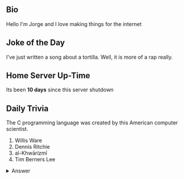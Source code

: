 ## Bio

Hello I'm Jorge and I love making things for the internet

## Joke of the Day

I've just written a song about a tortilla. Well, it is more of a rap really.

## Home Server Up-Time

Its been **10 days** since this server shutdown


## Daily Trivia

The C programming language was created by this American computer scientist. 
 1. Willis Ware
 2. Dennis Ritchie
 3. al-Khwārizmī
 4. Tim Berners Lee

<details>
  <summary>Answer</summary>
  Dennis Ritchie
</details>
